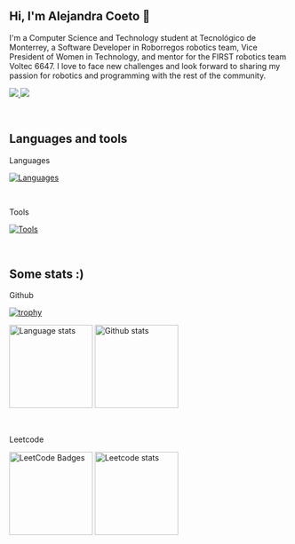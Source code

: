 ## Hi, I'm Alejandra Coeto 👋

<p>
I'm a Computer Science and Technology student at Tecnológico de Monterrey, a Software Developer in Roborregos robotics team, Vice President of Women in Technology, and mentor for the FIRST robotics team Voltec 6647. I love to face new challenges and look forward to sharing my passion for robotics and programming with the rest of the community.
</p>

<a href="https://alecoeto-portfolio.vercel.app/" target="_blank">
<img src="https://img.shields.io/badge/Portfolio-255E63?style=for-the-badge&logo=About.me&logoColor=white" />
</a>

<a href="https://www.linkedin.com/in/alecoeto/" target="_blank">
<img src="https://img.shields.io/badge/LinkedIn-0077B5?style=for-the-badge&logo=linkedin&logoColor=white" />
</a>

<p>&nbsp;</p>


## Languages and tools

Languages

[![Languages](https://skillicons.dev/icons?i=java,cpp,python,typescript,javascript,matlab,swift&perline=20&theme=dark)](https://skillicons.dev)

<br />

Tools

[![Tools](https://skillicons.dev/icons?i=git,html,css,react,next,tailwind,mongodb,mysql,vercel,vscode,arduino,ros,nodejs,aws,docker,flask,prisma,planetscale&perline=20&theme=dark)](https://skillicons.dev)

<p>&nbsp;</p>


## Some stats :)

Github

[![trophy](https://github-profile-trophy.vercel.app/?username=Ale-Coeto&theme=onedark&rank=-D,-C,-?&margin-w=10)](https://github.com/ryo-ma/github-profile-trophy)

<p float="center">
  <img height=150 width=auto src="https://github-readme-stats.vercel.app/api/top-langs/?username=Ale-Coeto&layout=compact&theme=tokyonight&hide_border=true" alt="Language stats"/>  
  <img height=150 width=auto src="https://github-readme-stats.vercel.app/api?username=Ale-Coeto&theme=tokyonight&count_private=true&hide_border=true" alt="Github stats" />
</p>

<br />

Leetcode

<p>       
  <img height=150 width=auto src="https://leetcode-badge-showcase.vercel.app/api?username=Ale-Coeto&theme=dark" alt="LeetCode Badges"/>
  <img height=150 width=auto src="https://leetcode-stats-six.vercel.app/?username=Ale-Coeto&theme=dark" alt="Leetcode stats" />
</p>




